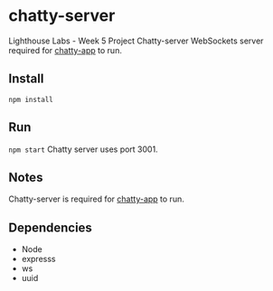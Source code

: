 # chatty-server
Lighthouse Labs - Week 5 Project
Chatty-server WebSockets server required for [chatty-app](https://github.com/stevetice/chatty-app) to run.


## Install
`npm install`


## Run
`npm start`
Chatty server uses port 3001.


## Notes
Chatty-server is required for [chatty-app](https://github.com/stevetice/chatty-app) to run.


## Dependencies

* Node
* expresss
* ws
* uuid
